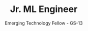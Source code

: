 ---
title: Jr. ML Engineer
subtitle: Emerging Technology Fellow - GS-13
apply_email: HRD.Schedule.A.R.Fellow.Hiring@census.gov?subject=xD Fellowship Application - ML Engineer - CB2146
---